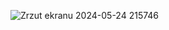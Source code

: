 ![Zrzut ekranu 2024-05-24 215746](https://github.com/Zanvis/Rest-API/assets/161169953/52b40b22-6fe8-44c0-9234-584a6f45649d)
